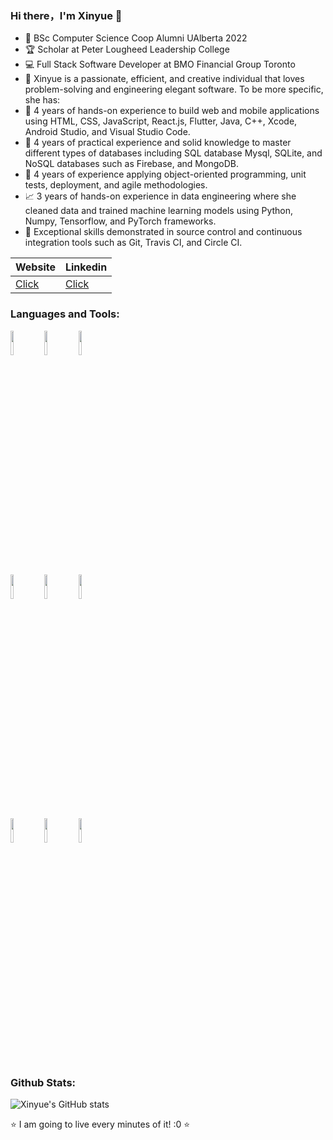 ### Hi there，I'm Xinyue 👋

- 📖 BSc Computer Science Coop Alumni UAlberta 2022
- 🏆 Scholar at Peter Lougheed Leadership College
- 💻 Full Stack Software Developer at BMO Financial Group Toronto
- 🎈 Xinyue is a passionate, efficient, and creative individual that loves problem-solving and engineering elegant software. To be more specific, she has:
- 📓 4 years of hands-on experience to build web and mobile applications using HTML, CSS, JavaScript, React.js, Flutter, Java, C++, Xcode, Android Studio, and Visual Studio Code.
- 🤖️ 4 years of practical experience and solid knowledge to master different types of databases including SQL database Mysql, SQLite, and NoSQL databases such as Firebase, and MongoDB. 
- 🔩 4 years of experience applying object-oriented programming, unit tests, deployment, and agile methodologies. 
- 📈 3 years of hands-on experience in data engineering where she cleaned data and trained machine learning models using Python, Numpy, Tensorflow, and PyTorch frameworks.
- 🧰 Exceptional skills demonstrated in source control and continuous integration tools such as Git, Travis CI, and Circle CI.

|  Website   | Linkedin  | 
|  ----  | ----  | 
| [Click](http://xiangxinyue.com/)|[Click](https://www.linkedin.com/in/xinyuexiang/)| 

### Languages and Tools:

<p>  
  <!-- Your languages and tools. Be careful with the alignment. 
  You can use this sites to get logos: https://www.vectorlogo.zone or https://simpleicons.org/
  -->
  <code><img width="10%" src="https://www.vectorlogo.zone/logos/reactjs/reactjs-ar21.svg"></code>
  <code><img width="10%" src="https://www.vectorlogo.zone/logos/flutterio/flutterio-ar21.svg"></code>
  <code><img width="10%" src="https://www.vectorlogo.zone/logos/python/python-ar21.svg"></code>
  <br />
  <code><img width="10%" src="https://www.vectorlogo.zone/logos/nodejs/nodejs-ar21.svg"></code>
  <code><img width="10%" src="https://www.vectorlogo.zone/logos/mongodb/mongodb-ar21.svg"></code>
  <code><img width="10%" src="https://www.vectorlogo.zone/logos/java/java-ar21.svg"></code>
  <br />
  <code><img width="10%" src="https://www.vectorlogo.zone/logos/git-scm/git-scm-ar21.svg"></code>
  <code><img width="10%" src="https://www.vectorlogo.zone/logos/amazon_aws/amazon_aws-ar21.svg"></code>
  <code><img width="10%" src="https://www.vectorlogo.zone/logos/gnu_bash/gnu_bash-ar21.svg"></code>
</p>


### Github Stats:

![Xinyue's GitHub stats](https://github-readme-stats.vercel.app/api?username=xiangxinyue&show_icons=true)

⭐️ I am going to live every minutes of it! :0 ⭐️


